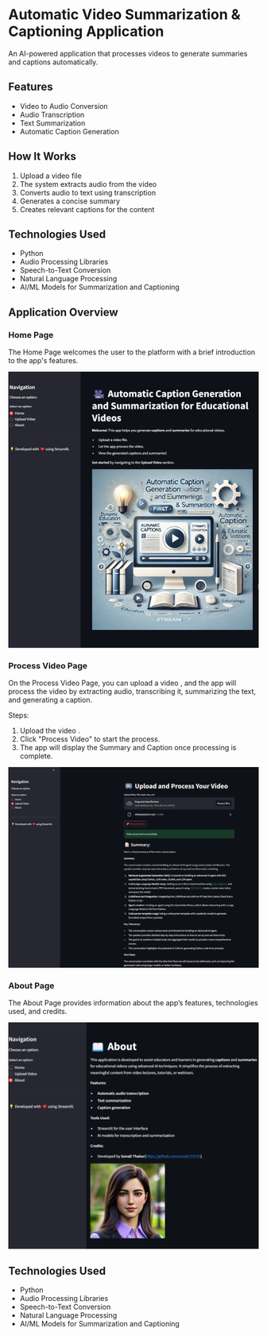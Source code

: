 # Automatic Video Summarization & Captioning Application

An AI-powered application that processes videos to generate summaries and captions automatically.

## Features

- Video to Audio Conversion
- Audio Transcription
- Text Summarization
- Automatic Caption Generation


## How It Works

1. Upload a video file
2. The system extracts audio from the video
3. Converts audio to text using transcription
4. Generates a concise summary
5. Creates relevant captions for the content

   
## Technologies Used

- Python
- Audio Processing Libraries
- Speech-to-Text Conversion
- Natural Language Processing
- AI/ML Models for Summarization and Captioning


## Application Overview

### Home Page

The Home Page welcomes the user to the platform with a brief introduction to the app's features.


![First_Page](https://github.com/sonali123123/Automatic-Video-Summarization-Captioning-Application/blob/master/assets/Screenshots/First_Page.png)


### Process Video Page

On the Process Video Page, you can upload a video , and the app will process the video by extracting audio, transcribing it, summarizing the text, and generating a caption.

Steps:
1. Upload the video .
2. Click "Process Video" to start the process.
3. The app will display the Summary and Caption once processing is complete.


![Second_Page](https://github.com/sonali123123/Automatic-Video-Summarization-Captioning-Application/blob/master/assets/Screenshots/Second_Page.png)

### About Page


The About Page provides information about the app’s features, technologies used, and credits.



![Third_Page](https://github.com/sonali123123/Automatic-Video-Summarization-Captioning-Application/blob/master/assets/Screenshots/Third_Page.png)

## Technologies Used

- Python
- Audio Processing Libraries
- Speech-to-Text Conversion
- Natural Language Processing
- AI/ML Models for Summarization and Captioning
